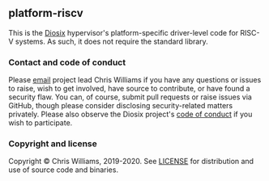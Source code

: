 ## platform-riscv

This is the [Diosix](https://diosix.org/) hypervisor's platform-specific driver-level code for RISC-V systems. As such, it does not require the standard library.

### Contact and code of conduct <a name="contact"></a>

Please [email](mailto:diodesign@tuta.io) project lead Chris Williams if you have any questions or issues to raise, wish to get involved, have source to contribute, or have found a security flaw. You can, of course, submit pull requests or raise issues via GitHub, though please consider disclosing security-related matters privately. Please also observe the Diosix project's [code of conduct](https://diosix.org/docs/conduct.html) if you wish to participate.

### Copyright and license <a name="copyright"></a>

Copyright &copy; Chris Williams, 2019-2020. See [LICENSE](LICENSE) for distribution and use of source code and binaries.
